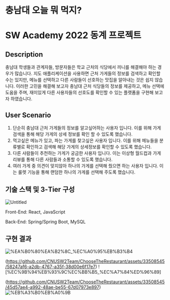 # 충남대 오늘 뭐 먹지?

# SW Academy **2022 동계 프로젝트**

## **Description**

 충남대 학생들과 관계자들, 방문자들은 학교 근처의 식당에서 끼니를 해결해야 하는 경우가 많습니다. 지도 애플리케이션을 사용하면 근처 가게들의 정보를 검색하고 확인할 수는 있지만, 메뉴를 선택하고 다른 사람들이 선호하는 맛집을 알아내는 것은 쉽지 않습니다.
 이러한 고민을 해결해 보고자 충남대 근처 식당들의 정보를 제공하고, 메뉴 선택에 도움을 주며, 재미있게 다른 사용자들의 선호도를 확인할 수 있는 플랫폼을 구현해 보고자 하였습니다.

## User Scenario

1. 단순히 충남대 근처 가게들의 정보를 알고싶어하는 사용자 입니다. 이를 위해 가게 검색을 통해 해당 가게의 상세 정보를 확인 할 수 있도록 했습니다.
2. 먹고싶은 메뉴가 있고, 파는 가게를 찾고싶은 사용자 입니다. 이를 위해 메뉴들을 분류별로 확인하고 검색해 해당 가게의 상세정보를 확인할 수 있도록 했습니다.
3. 다른 사람들이 추천하는 가게가 궁금한 사용자 입니다. 이는 이상형 월드컵과 가게 리뷰를 통해 다른 사람들과 소통할 수 있도록 했습니다.
4. 여러 가게 중 의견이 맞지않아 하나의 가게를 선택해 줬으면 하는 사용자 입니다. 이는 룰렛 기능을 통해 랜덤한 하나의 가게를 선택해 주도록 했습니다.

## 기술 스택 및 3-Tier 구성

![Untitled](https://github.com/CNUSW2Team/ChooseTheRestaurant/assets/33508545/f17ead62-ad21-47e5-9cb8-ff7fd51604f7)

Front-End: React, JavaScript

Back-End: Spring/Spring Boot, MySQL

## 구현 결과

![%EA%B0%80%EA%B2%8C_%EC%A0%95%EB%B3%B4](https://github.com/CNUSW2Team/ChooseTheRestaurant/assets/33508545/58247af6-a2db-4767-a35f-38d00e6f17e7)

(https://github.com/CNUSW2Team/ChooseTheRestaurant/assets/33508545/58247af6-a2db-4767-a35f-38d00e6f17e7)
![%EC%9B%94%EB%93%9C%EC%BB%B5_%EC%A7%84%ED%96%89]

(https://github.com/CNUSW2Team/ChooseTheRestaurant/assets/33508545/45d57ae4-a992-48ae-be55-67d07973e897)
![%EB%A3%B0%EB%A0%9B](https://github.com/CNUSW2Team/ChooseTheRestaurant/assets/33508545/30ef9aa9-0825-4c36-9aad-f1fd4392613b)
